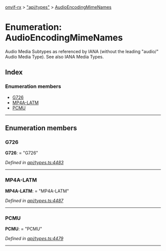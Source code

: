 [onvif-rx](../README.md) > ["api/types"](../modules/_api_types_.md) > [AudioEncodingMimeNames](../enums/_api_types_.audioencodingmimenames.md)

# Enumeration: AudioEncodingMimeNames

Audio Media Subtypes as referenced by IANA (without the leading "audio/" Audio Media Type). See also IANA Media Types.

## Index

### Enumeration members

* [G726](_api_types_.audioencodingmimenames.md#g726)
* [MP4A-LATM](_api_types_.audioencodingmimenames.md#mp4a_latm)
* [PCMU](_api_types_.audioencodingmimenames.md#pcmu)

---

## Enumeration members

<a id="g726"></a>

###  G726

**G726**:  = "G726"

*Defined in [api/types.ts:4483](https://github.com/patrickmichalina/onvif-rx/blob/d62cee9/src/api/types.ts#L4483)*

___
<a id="mp4a_latm"></a>

###  MP4A-LATM

**MP4A-LATM**:  = "MP4A-LATM"

*Defined in [api/types.ts:4487](https://github.com/patrickmichalina/onvif-rx/blob/d62cee9/src/api/types.ts#L4487)*

___
<a id="pcmu"></a>

###  PCMU

**PCMU**:  = "PCMU"

*Defined in [api/types.ts:4479](https://github.com/patrickmichalina/onvif-rx/blob/d62cee9/src/api/types.ts#L4479)*

___

